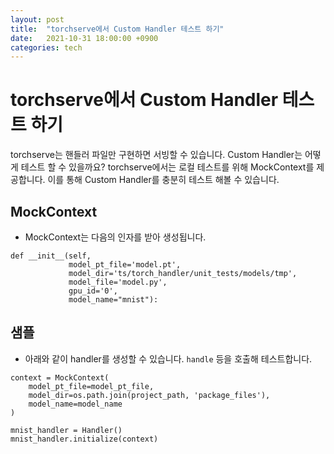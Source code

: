 ```yaml
---
layout: post
title:  "torchserve에서 Custom Handler 테스트 하기"
date:   2021-10-31 18:00:00 +0900
categories: tech
---
```

# torchserve에서 Custom Handler 테스트 하기
torchserve는 핸들러 파일만 구현하면 서빙할 수 있습니다. Custom Handler는 어떻게 테스트 할 수 있을까요? torchserve에서는 로컬 테스트를 위해 MockContext를 제공합니다. 이를 통해 Custom Handler를 충분히 테스트 해볼 수 있습니다.

## MockContext
* MockContext는 다음의 인자를 받아 생성됩니다.
```
def __init__(self,
             model_pt_file='model.pt',
             model_dir='ts/torch_handler/unit_tests/models/tmp',
             model_file='model.py',
             gpu_id='0',
             model_name="mnist"):
```

## 샘플
* 아래와 같이 handler를 생성할 수 있습니다. `handle` 등을 호출해 테스트합니다.
```
context = MockContext(
    model_pt_file=model_pt_file,
    model_dir=os.path.join(project_path, 'package_files'),
    model_name=model_name
)

mnist_handler = Handler()
mnist_handler.initialize(context)
```
